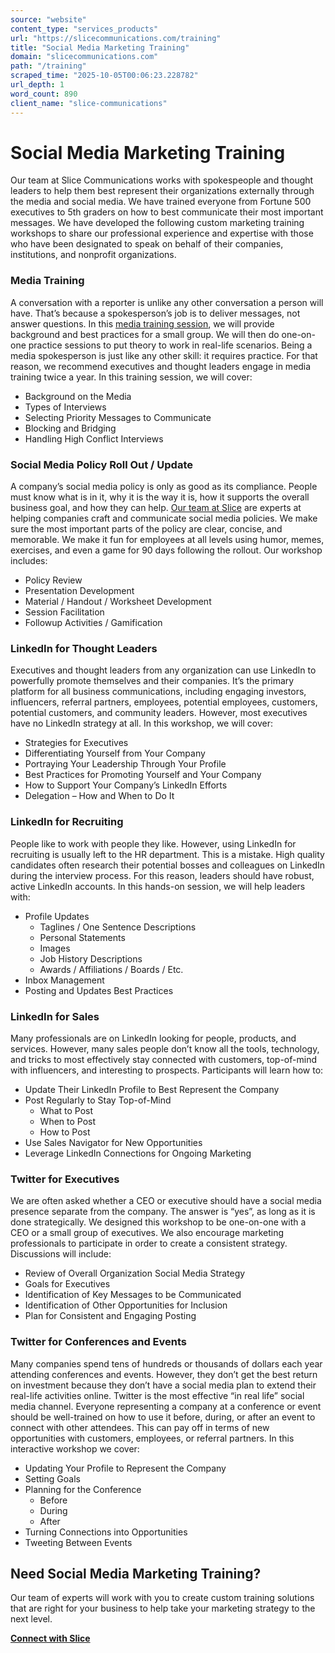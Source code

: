 ```yaml
---
source: "website"
content_type: "services_products"
url: "https://slicecommunications.com/training"
title: "Social Media Marketing Training"
domain: "slicecommunications.com"
path: "/training"
scraped_time: "2025-10-05T00:06:23.228782"
url_depth: 1
word_count: 890
client_name: "slice-communications"
---
```


# Social Media Marketing Training

Our team at Slice Communications works with spokespeople and thought leaders to help them best represent their organizations externally through the media and social media. We have trained everyone from Fortune 500 executives to 5th graders on how to best communicate their most important messages. We have developed the following custom marketing training workshops to share our professional experience and expertise with those who have been designated to speak on behalf of their companies, institutions, and nonprofit organizations.

### **Media Training**

A conversation with a reporter is unlike any other conversation a person will have. That’s because a spokesperson’s job is to deliver messages, not answer questions. In this [media training session](https://slicecommunications.com/media-training), we will provide background and best practices for a small group. We will then do one-on-one practice sessions to put theory to work in real-life scenarios. Being a media spokesperson is just like any other skill: it requires practice. For that reason, we recommend executives and thought leaders engage in media training twice a year. In this training session, we will cover:

* Background on the Media
* Types of Interviews
* Selecting Priority Messages to Communicate
* Blocking and Bridging
* Handling High Conflict Interviews

### **Social Media Policy Roll Out / Update**

A company’s social media policy is only as good as its compliance. People must know what is in it, why it is the way it is, how it supports the overall business goal, and how they can help. [Our team at Slice](https://slicecommunications.com/team) are experts at helping companies craft and communicate social media policies. We make sure the most important parts of the policy are clear, concise, and memorable. We make it fun for employees at all levels using humor, memes, exercises, and even a game for 90 days following the rollout. Our workshop includes:

* Policy Review
* Presentation Development
* Material / Handout / Worksheet Development
* Session Facilitation
* Followup Activities / Gamification 

### **LinkedIn for Thought Leaders**

Executives and thought leaders from any organization can use LinkedIn to powerfully promote themselves and their companies. It’s the primary platform for all business communications, including engaging investors, influencers, referral partners, employees, potential employees, customers, potential customers, and community leaders. However, most executives have no LinkedIn strategy at all. In this workshop, we will cover:

* Strategies for Executives
* Differentiating Yourself from Your Company
* Portraying Your Leadership Through Your Profile
* Best Practices for Promoting Yourself and Your Company
* How to Support Your Company’s LinkedIn Efforts
* Delegation – How and When to Do It

### **LinkedIn for Recruiting**

People like to work with people they like. However, using LinkedIn for recruiting is usually left to the HR department. This is a mistake. High quality candidates often research their potential bosses and colleagues on LinkedIn during the interview process. For this reason, leaders should have robust, active LinkedIn accounts. In this hands-on session, we will help leaders with:

* Profile Updates
    * Taglines / One Sentence Descriptions
    * Personal Statements
    * Images
    * Job History Descriptions
    * Awards / Affiliations / Boards / Etc.
* Inbox Management
* Posting and Updates Best Practices

### **LinkedIn for Sales**

Many professionals are on LinkedIn looking for people, products, and services. However, many sales people don’t know all the tools, technology, and tricks to most effectively stay connected with customers, top-of-mind with influencers, and interesting to prospects. Participants will learn how to:

* Update Their LinkedIn Profile to Best Represent the Company
* Post Regularly to Stay Top-of-Mind
    * What to Post
    * When to Post
    * How to Post
* Use Sales Navigator for New Opportunities
* Leverage LinkedIn Connections for Ongoing Marketing

### **Twitter for Executives**

We are often asked whether a CEO or executive should have a social media presence separate from the company. The answer is “yes”, as long as it is done strategically. We designed this workshop to be one-on-one with a CEO or a small group of executives. We also encourage marketing professionals to participate in order to create a consistent strategy. Discussions will include:

* Review of Overall Organization Social Media Strategy
* Goals for Executives
* Identification of Key Messages to be Communicated
* Identification of Other Opportunities for Inclusion
* Plan for Consistent and Engaging Posting

### **Twitter for Conferences and Events**

Many companies spend tens of hundreds or thousands of dollars each year attending conferences and events. However, they don’t get the best return on investment because they don’t have a social media plan to extend their real-life activities online. Twitter is the most effective “in real life” social media channel. Everyone representing a company at a conference or event should be well-trained on how to use it before, during, or after an event to connect with other attendees. This can pay off in terms of new opportunities with customers, employees, or referral partners. In this interactive workshop we cover:

* Updating Your Profile to Represent the Company
* Setting Goals 
* Planning for the Conference
    * Before
    * During
    * After
* Turning Connections into Opportunities
* Tweeting Between Events

## Need Social Media Marketing Training?

Our team of experts will work with you to create custom training solutions that are right for your business to help take your marketing strategy to the next level.

[**Connect with Slice**](https://slicecommunications.com/request-a-proposal)
